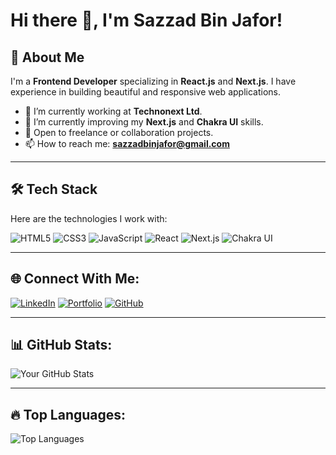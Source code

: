 # Hi there 👋, I'm Sazzad Bin Jafor!

## 🚀 About Me
I'm a **Frontend Developer** specializing in **React.js** and **Next.js**. I have experience in building beautiful and responsive web applications.

- 🔭 I’m currently working at **Technonext Ltd**.
- 🌱 I’m currently improving my **Next.js** and **Chakra UI** skills.
- 💼 Open to freelance or collaboration projects.
- 📫 How to reach me: **sazzadbinjafor@gmail.com**

---

## 🛠️ Tech Stack
Here are the technologies I work with:

![HTML5](https://img.shields.io/badge/HTML5-E34F26?style=flat&logo=html5&logoColor=white)
![CSS3](https://img.shields.io/badge/CSS3-1572B6?style=flat&logo=css3&logoColor=white)
![JavaScript](https://img.shields.io/badge/JavaScript-323330?style=flat&logo=javascript&logoColor=F7DF1E)
![React](https://img.shields.io/badge/React-20232A?style=flat&logo=react&logoColor=61DAFB)
![Next.js](https://img.shields.io/badge/Next.js-000000?style=flat&logo=next.js&logoColor=white)
![Chakra UI](https://img.shields.io/badge/Chakra%20UI-319795?style=flat&logo=chakra-ui&logoColor=white)

---

## 🌐 Connect With Me:
[![LinkedIn](https://img.shields.io/badge/LinkedIn-0077B5?style=flat&logo=linkedin&logoColor=white)](https://linkedin.com/in/yourprofile)
[![Portfolio](https://img.shields.io/badge/Portfolio-FF5722?style=flat&logo=google-chrome&logoColor=white)](https://your-portfolio-link.com)
[![GitHub](https://img.shields.io/badge/GitHub-333333?style=flat&logo=github&logoColor=white)](https://github.com/Sazzad171)

---

## 📊 GitHub Stats:
![Your GitHub Stats](https://github-readme-stats.vercel.app/api?username=yourusername&show_icons=true&theme=radical)

---

## 🔥 Top Languages:
![Top Languages](https://github-readme-stats.vercel.app/api/top-langs/?username=yourusername&layout=compact&theme=radical)
